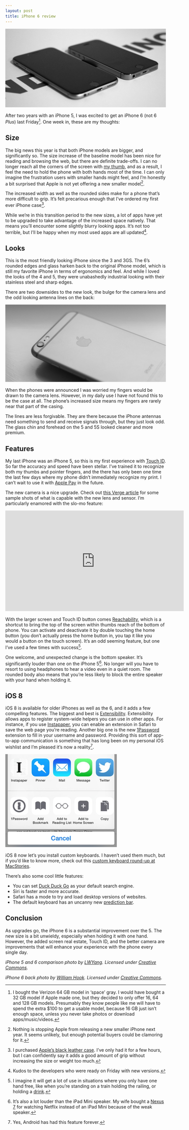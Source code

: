 ```yaml
---
layout: post
title: iPhone 6 review
---
```


![iPhone 6 (left) next to iPhone 5. Photo by LWYang.](/blog/images/2014/09/iphone6-iphone5.jpg)

After two years with an iPhone 5, I was excited to get an iPhone 6 (not 6 *Plus*) last Friday[^colorsize]. One week in, these are my thoughts:

## Size

The big news this year is that both iPhone models are bigger, and significantly so. The size increase of the baseline model has been nice for reading and browsing the web, but there are definite trade-offs. I can no longer reach all the corners of the screen with [my thumb](http://scotthurff.com/posts/how-to-design-for-thumbs-in-the-era-of-huge-screens), and as a result, I feel the need to hold the phone with both hands most of the time. I can only imagine the frustration users with smaller hands might feel, and I’m honestly a bit surprised that Apple is not yet offering a new smaller model[^smaller].

The increased width as well as the rounded sides make for a phone that’s more difficult to grip. It’s felt precarious enough that I’ve ordered my first ever iPhone case[^case].

While we’re in this transition period to the new sizes, a lot of apps have yet to be upgraded to take advantage of the increased space natively. That means you’ll encounter some slightly blurry looking apps. It’s not too terrible, but I’ll be happy when my most used apps are all updated[^kudos].

## Looks

This is the most friendly looking iPhone since the 3 and 3GS. The 6’s rounded edges and glass harken back to the original iPhone model, which is still my favorite iPhone in terms of ergonomics and feel. And while I loved the looks of the 4 and 5, they were unabashedly industrial looking with their stainless steel and sharp edges.

There are two downsides to the new look, the bulge for the camera lens and the odd looking antenna lines on the back:

![iPhone 6 back with camera bulge and antenna lines. Photo by LWYang.](/blog/images/2014/09/iphone6-back.jpg)

When the phones were announced I was worried my fingers would be drawn to the camera lens. However, in my daily use I have not found this to be the case at all. The phone’s increased size means my fingers are rarely near that part of the casing.

The lines are less forgivable. They are there because the iPhone antennas need something to send and receive signals through, but they just look odd. The glass chin and forehead on the 5 and 5S looked cleaner and more premium.

## Features

My last iPhone was an iPhone 5, so this is my first experience with [Touch ID](http://en.wikipedia.org/wiki/Touch_ID). So far the accuracy and speed have been stellar.  I’ve trained it to recognize both my thumbs and pointer fingers, and the there has only been one time the last few days where my phone didn’t immediately recognize my print. I can’t wait to use it with [Apple Pay](http://www.apple.com/apple-pay/) in the future.

The new camera is a nice upgrade. Check out [this Verge article](http://www.theverge.com/2014/9/18/6339583/iphone-6-and-6-plus-camera-test-iceland) for some sample shots of what is capable with the new lens and sensor. I’m particularly enamored with the slo-mo feature:

<iframe width="560" height="315" src="http://www.youtube.com/embed/CRZ1N3fqHGA?rel=0" frameborder="0" allowfullscreen="yes"> </iframe>

With the larger screen and Touch ID button comes [Reachability](https://vine.co/v/OzXYrJZDtrr), which is a shortcut to bring the top of the screen within thumbs reach of the bottom of phone. You can activate and deactivate it by double touching the home button (you don’t actually press the home button in, you tap it like you would a button on the touch screen). It’s an odd seeming feature, but one I’ve used a few times with success[^reachability].

One welcome, and unexpected change is the bottom speaker. It’s significantly louder than one on the iPhone 5[^ipadspeaker]. No longer will you have to resort to using headphones to hear a video even in a quiet room. The rounded body also means that you’re less likely to block the entire speaker with your hand when holding it.

## iOS 8

iOS 8 is available for older iPhones as well as the 6, and it adds a few compelling features. The biggest and best is [Extensibility](http://www.macrumors.com/2014/06/06/app-extensions-ios-8-yosemite/). Extensibility allows apps to register system-wide helpers you can use in other apps. For instance, if you use [Instapaper](https://www.instapaper.com), you can enable an extension in Safari to save the web page you’re reading. Another big one is the new [1Password](https://agilebits.com/onepassword) extension to fill in your username and password. Providing this sort of app-to-app communication is something that has long been on my personal iOS wishlist and I’m pleased it’s now a reality[^android].

![iOS 8 share sheet with Instapaper and 1Password](/blog/images/2014/09/ios8-share-sheet.jpg)

iOS 8 now let’s you install custom keyboards. I haven’t used them much, but if you’d like to know more, check out this [custom keyboard round-up at MacStories](http://www.macstories.net/roundups/my-favorite-ios-8-keyboards-so-far/).

There’s also some cool little features:
* You can set [Duck Duck Go](https://duckduckgo.com) as your default search engine.
* Siri is faster and more accurate.
* Safari has a mode to try and load desktop versions of websites.
* The default keyboard has an uncanny new [prediction bar](http://www.apple.com/ios/whats-new/quicktype/).

## Conclusion

As upgrades go, the iPhone 6 is a substantial improvement over the 5. The new size is a bit unwieldy, especially when holding it with one hand. However, the added screen real estate, Touch ID, and the better camera are improvements that will enhance your experience with the phone every single day.

*iPhone 5 and 6 comparison photo by [LWYang](https://www.flickr.com/photos/lwy/15317639442). Licensed under [Creative Commons](https://creativecommons.org/licenses/by/2.0/).*

*iPhone 6 back photo by [William Hook](https://www.flickr.com/photos/williamhook/15266216746). Licensed under [Creative Commons](https://creativecommons.org/licenses/by/2.0/).*

[^colorsize]: I bought the Verizon 64 GB model in ‘space’ gray. I would have bought a 32 GB model if Apple made one, but they decided to only offer 16, 64 and 128 GB models. Presumably they know people like me will have to spend the extra $100 to get a usable model, because 16 GB just isn’t enough space, unless you never take photos or download apps/music/videos.

[^smaller]: Nothing is stopping Apple from releasing a new smaller iPhone next year. It seems unlikely, but enough potential buyers could be clamoring for it.

[^case]: I purchased [Apple’s black leather case](http://store.apple.com/us/product/MGR62ZM/A/iphone-6-leather-case-olive-brown). I’ve only had it for a few hours, but I can confidently say it adds a good amount of grip without increasing the size or weight too much.

[^kudos]: Kudos to the developers who were ready on Friday with new versions.

[^reachability]: I imagine it will get a lot of use in situations where you only have one hand free, like when you’re standing on a train holding the railing, or holding a [drink](https://www.youtube.com/watch?v=gav2jrsNSM0&t=1m31s).

[^ipadspeaker]: It’s also a lot louder than the iPad Mini speaker. My wife bought a [Nexus 7](http://en.wikipedia.org/wiki/Nexus_7_%282013_version%29) for watching Netflix instead of an iPad Mini because of the weak speaker.

[^android]: Yes, Android has had this feature forever.
